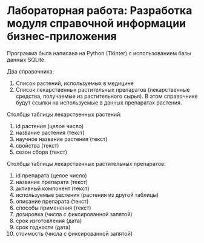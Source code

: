 # Лабораторная работа: Разработка модуля справочной информации бизнес-приложения

Программа была написана на Python (Tkinter) с использованием базы данных SQLite.

Два справочника:
1) Список растений, используемых в медицине
2) Список лекарственных растительных препаратов (лекарственные средства, получаемые из растительного сырья). В этом справочнике будут ссылки на используемые в данных препаратах растения.

Столбцы таблицы лекарственных растений:
1) id растения (целое число)
2) название растения (текст)
3) научное название растения (текст)
4) свойства (текст)
5) сезон сбора (текст)

Столбцы таблицы лекарственных растительных препаратов:
1) id препарата (целое число)
2) название препарата (текст)
3) активный компонент (текст)
4) используемые растения (растения из другой таблицы)
5) описание препарата (текст)
6) способы применения (текст)
7) дозировка (числа с фиксированной запятой)
8) срок изготовления (дата)
9) срок годности (дата)
10) стоимость (числа с фиксированной запятой)
